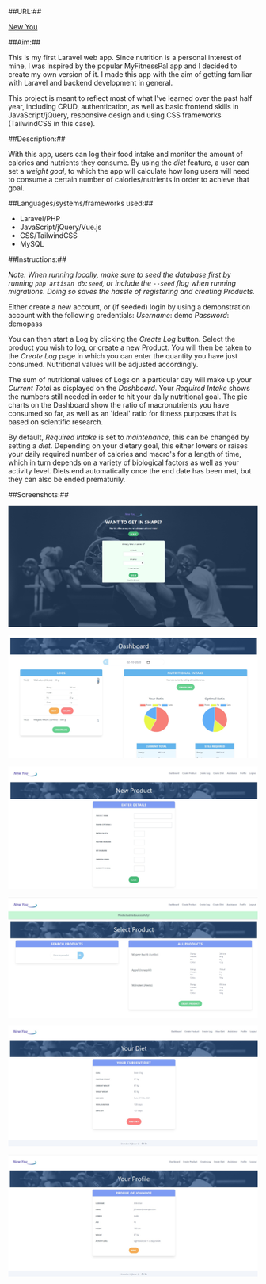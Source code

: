 ##URL:##

[New You](http://phplaravel-485066-1528101.cloudwaysapps.com/)




##Aim:##

This is my first Laravel web app. Since nutrition is a personal interest of mine, I was inspired by the popular MyFitnessPal app and I decided to create my own version of it.
I made this app with the aim of getting familiar with Laravel and backend development in general.

This project is meant to reflect most of what I've learned over the past half year, including CRUD, authentication, as well as basic frontend skills in JavaScript/jQuery, responsive design and using CSS frameworks (TailwindCSS in this case).




##Description:##

With this app, users can log their food intake and monitor the amount of calories and nutrients they consume.
By using the *diet* feature, a user can set a *weight goal*, to which the app will calculate how long users will need to consume a certain number of calories/nutrients in order to achieve that goal.




##Languages/systems/frameworks used:##

- Laravel/PHP
- JavaScript/jQuery/Vue.js
- CSS/TailwindCSS
- MySQL




##Instructions:##

*Note: When running locally, make sure to seed the database first by running `php artisan db:seed`, or include the `--seed` flag when running migrations. Doing so saves the hassle of registering and creating Products.*

Either create a new account, or (if seeded) login by using a demonstration account with the following credentials:
*Username*: demo
*Password*: demopass

You can then start a Log by clicking the *Create Log* button.
Select the product you wish to log, or create a new Product.
You will then be taken to the *Create Log* page in which you can enter the quantity you have just consumed. Nutritional values will be adjusted accordingly.

The sum of nutritional values of Logs on a particular day will make up your *Current Total* as displayed on the *Dashboard*.
Your *Required Intake* shows the numbers still needed in order to hit your daily nutritional goal.
The pie charts on the Dashboard show the ratio of macronutrients you have consumed so far, as well as an 'ideal' ratio for fitness purposes that is based on scientific research.

By default, *Required Intake* is set to *maintenance*, this can be changed by setting a *diet*.
Depending on your dietary goal, this either lowers or raises your daily required number of calories and macro's for a length of time, which in turn depends on a variety of biological factors as well as your activity level.
Diets end automatically once the end date has been met, but they can also be ended prematurily.




##Screenshots:##

![Alt text](/screenshots/newyou0.jpg?raw=true "preview")

![Alt text](/screenshots/newyou1.jpg?raw=true "preview")

![Alt text](/screenshots/newyou2.jpg?raw=true "preview")

![Alt text](/screenshots/newyou3.jpg?raw=true "preview")

![Alt text](/screenshots/newyou4.jpg?raw=true "preview")

![Alt text](/screenshots/newyou5.jpg?raw=true "preview")
